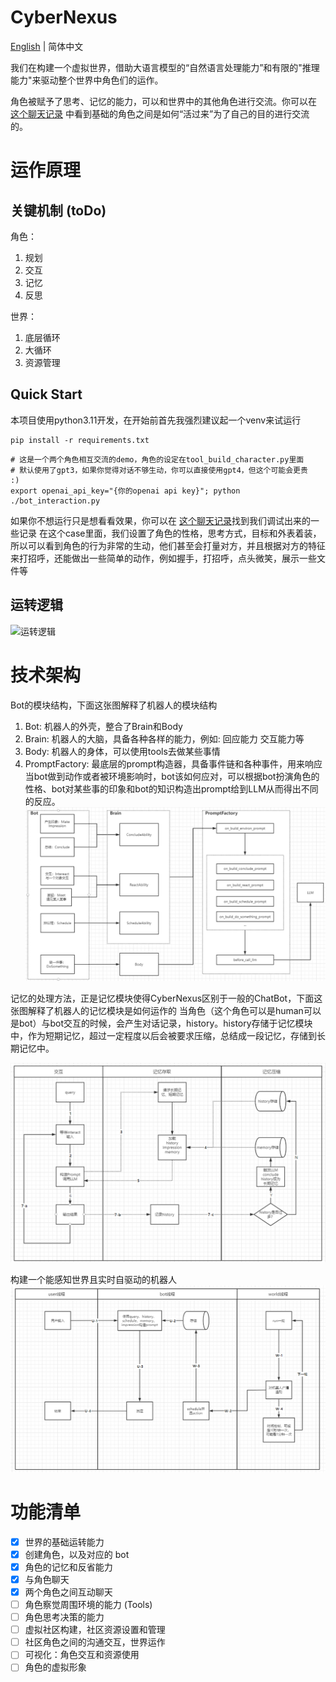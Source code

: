# CyberNexus

[English](./README_en.md) | 简体中文

我们在构建一个虚拟世界，借助大语言模型的“自然语言处理能力”和有限的"推理能力"来驱动整个世界中角色们的运作。

角色被赋予了思考、记忆的能力，可以和世界中的其他角色进行交流。你可以在 [这个聊天记录](./showcase/sample_conversation.md)
中看到基础的角色之间是如何“活过来”为了自己的目的进行交流的。

# 运作原理

## 关键机制 (toDo)

角色：

1. 规划
2. 交互
3. 记忆
4. 反思

世界：

1. 底层循环
2. 大循环
3. 资源管理

## Quick Start
本项目使用python3.11开发，在开始前首先我强烈建议起一个venv来试运行
```shell
pip install -r requirements.txt
```

```shell
# 这是一个两个角色相互交流的demo，角色的设定在tool_build_character.py里面
# 默认使用了gpt3，如果你觉得对话不够生动，你可以直接使用gpt4，但这个可能会更贵  :)
export openai_api_key="{你的openai api key}"; python ./bot_interaction.py
```

如果你不想运行只是想看看效果，你可以在 [这个聊天记录](./showcase/sample_conversation.md)找到我们调试出来的一些记录
在这个case里面，我们设置了角色的性格，思考方式，目标和外表着装，所以可以看到角色的行为非常的生动，他们甚至会打量对方，并且根据对方的特征来打招呼，还能做出一些简单的动作，例如握手，打招呼，点头微笑，展示一些文件等
## 运转逻辑

![运转逻辑](./showcase/howitworks.png)

# 技术架构 
Bot的模块结构，下面这张图解释了机器人的模块结构
1. Bot: 机器人的外壳，整合了Brain和Body
2. Brain: 机器人的大脑，具备各种各样的能力，例如: 回应能力 交互能力等
3. Body: 机器人的身体，可以使用tools去做某些事情
4. PromptFactory: 最底层的prompt构造器，具备事件链和各种事件，用来响应当bot做到动作或者被环境影响时，bot该如何应对，可以根据bot扮演角色的性格、bot对某些事的印象和bot的知识构造出prompt给到LLM从而得出不同的反应。
![模块结构](./showcase/modules.png)


记忆的处理方法，正是记忆模块使得CyberNexus区别于一般的ChatBot，下面这张图解释了机器人的记忆模块是如何运作的
当角色（这个角色可以是human可以是bot）与bot交互的时候，会产生对话记录，history。history存储于记忆模块中，作为短期记忆，超过一定程度以后会被要求压缩，总结成一段记忆，存储到长期记忆中。

![记忆处理](./showcase/memory.png)


构建一个能感知世界且实时自驱动的机器人
![自驱动机器人](./showcase/selfdrive_bot.png)

# 功能清单

- [x] 世界的基础运转能力
- [x] 创建角色，以及对应的 bot
- [x] 角色的记忆和反省能力
- [x] 与角色聊天
- [x] 两个角色之间互动聊天
- [ ] 角色察觉周围环境的能力 (Tools)
- [ ] 角色思考决策的能力
- [ ] 虚拟社区构建，社区资源设置和管理
- [ ] 社区角色之间的沟通交互，世界运作
- [ ] 可视化：角色交互和资源使用
- [ ] 角色的虚拟形象

